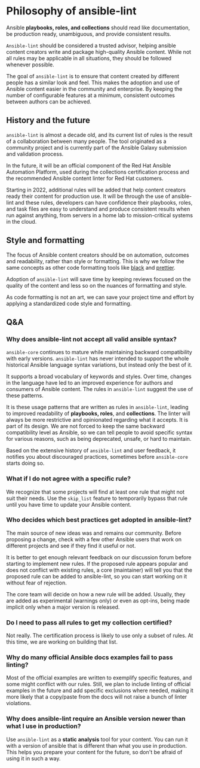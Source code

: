 # Philosophy of ansible-lint

Ansible **playbooks, roles, and collections** should read like documentation, be
production ready, unambiguous, and provide consistent results.

`Ansible-lint` should be considered a trusted advisor, helping ansible content
creators write and package high-quality Ansible content. While not all rules may
be applicable in all situations, they should be followed whenever possible.

The goal of `ansible-lint` is to ensure that content created by different people
has a similar look and feel. This makes the adoption and use of Ansible content
easier in the community and enterprise. By keeping the number of configurable
features at a minimum, consistent outcomes between authors can be achieved.

## History and the future

`ansible-lint` is almost a decade old, and its current list of rules is the
result of a collaboration between many people. The tool originated as a
community project and is currently part of the Ansible Galaxy submission and
validation process.

In the future, it will be an official component of the Red Hat Ansible
Automation Platform, used during the collections certification process and the
recommended Ansible content linter for Red Hat customers.

Starting in 2022, additional rules will be added that help content creators
ready their content for production use. It will be through the use of
ansible-lint and these rules, developers can have confidence their playbooks,
roles, and task files are easy to understand and produce consistent results when
run against anything, from servers in a home lab to mission-critical systems in
the cloud.

## Style and formatting

The focus of Ansible content creators should be on automation, outcomes and
readability, rather than style or formatting. This is why we follow the same
concepts as other code formatting tools like
[black](https://github.com/psf/black) and [prettier](https://prettier.io/).

Adoption of `ansible-lint` will save time by keeping reviews focused on the
quality of the content and less so on the nuances of formatting and style.

As code formatting is not an art, we can save your project time and effort by
applying a standardized code style and formatting.

## Q&A

### Why does ansible-lint not accept all valid ansible syntax?

`ansible-core` continues to mature while maintaining backward compatibility with
early versions. `ansible-lint` has never intended to support the whole
historical Ansible language syntax variations, but instead only the best of it.

It supports a broad vocabulary of keywords and styles. Over time, changes in the
language have led to an improved experience for authors and consumers of Ansible
content. The rules in `ansible-lint` suggest the use of these patterns.

It is these usage patterns that are written as rules in `ansible-lint`, leading
to improved readability of **playbooks, roles**, and **collections**. The linter
will always be more restrictive and opinionated regarding what it accepts. It is
part of its design. We are not forced to keep the same backward compatibility
level as Ansible, so we can tell people to avoid specific syntax for various
reasons, such as being deprecated, unsafe, or hard to maintain.

Based on the extensive history of `ansible-lint` and user feedback, it notifies
you about discouraged practices, sometimes before `ansible-core` starts doing
so.

### What if I do not agree with a specific rule?

We recognize that some projects will find at least one rule that might not suit
their needs. Use the `skip_list` feature to temporarily bypass that rule until
you have time to update your Ansible content.

### Who decides which best practices get adopted in ansible-lint?

The main source of new ideas was and remains our community. Before proposing a
change, check with a few other Ansible users that work on different projects and
see if they find it useful or not.

It is better to get enough relevant feedback on our discussion forum before
starting to implement new rules. If the proposed rule appears popular and does
not conflict with existing rules, a core (maintainer) will tell you that the
proposed rule can be added to ansible-lint, so you can start working on it
without fear of rejection.

The core team will decide on how a new rule will be added. Usually, they are
added as experimental (warnings only) or even as opt-ins, being made implicit
only when a major version is released.

### Do I need to pass all rules to get my collection certified?

Not really. The certification process is likely to use only a subset of rules.
At this time, we are working on building that list.

### Why do many official Ansible docs examples fail to pass linting?

Most of the official examples are written to exemplify specific features, and
some might conflict with our rules. Still, we plan to include linting of
official examples in the future and add specific exclusions where needed, making
it more likely that a copy/paste from the docs will not raise a bunch of linter
violations.

### Why does ansible-lint require an Ansible version newer than what I use in production?

Use `ansible-lint` as a **static analysis** tool for your content. You can run
it with a version of ansible that is different than what you use in production.
This helps you prepare your content for the future, so don't be afraid of using
it in such a way.
